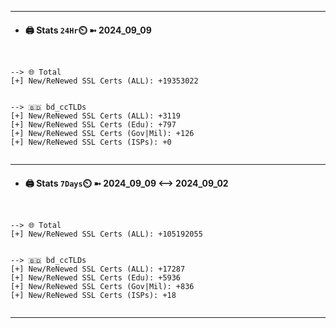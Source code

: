 

---
- #### 🖨️ **Stats** `24Hr`⏲️ ➼ 2024_09_09
```console


--> 🌐 Total
[+] New/ReNewed SSL Certs (ALL): +19353022


--> 🇧🇩 bd_ccTLDs
[+] New/ReNewed SSL Certs (ALL): +3119
[+] New/ReNewed SSL Certs (Edu): +797
[+] New/ReNewed SSL Certs (Gov|Mil): +126
[+] New/ReNewed SSL Certs (ISPs): +0


```

---
- #### 🖨️ **Stats** `7Days`⏲️ ➼ 2024_09_09 <--> 2024_09_02
```console


--> 🌐 Total
[+] New/ReNewed SSL Certs (ALL): +105192055


--> 🇧🇩 bd_ccTLDs
[+] New/ReNewed SSL Certs (ALL): +17287
[+] New/ReNewed SSL Certs (Edu): +5936
[+] New/ReNewed SSL Certs (Gov|Mil): +836
[+] New/ReNewed SSL Certs (ISPs): +18


```

---

